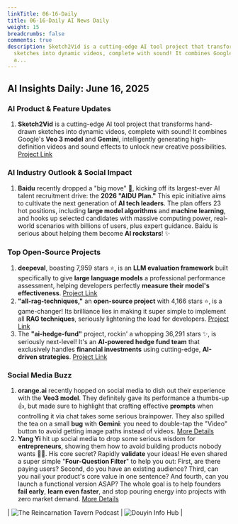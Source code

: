 ```yaml
---
linkTitle: 06-16-Daily
title: 06-16-Daily AI News Daily
weight: 15
breadcrumbs: false
comments: true
description: Sketch2Vid is a cutting-edge AI tool project that transforms hand-drawn
  sketches into dynamic videos, complete with sound! It combines Google's Veo 3 model
  a...
---
```

## AI Insights Daily: June 16, 2025

### **AI Product & Feature Updates**
1. **Sketch2Vid** is a cutting-edge AI tool project that transforms hand-drawn sketches into dynamic videos, complete with sound! It combines Google's **Veo 3 model** and **Gemini**, intelligently generating high-definition videos and sound effects to unlock new creative possibilities. [Project Link](https://github.com/NSTiwari/Sketch2Vid)

### **AI Industry Outlook & Social Impact**
1. **Baidu** recently dropped a "big move" 🚀, kicking off its largest-ever AI talent recruitment drive: the **2026 "AIDU Plan."** This epic initiative aims to cultivate the next generation of **AI tech leaders**. The plan offers 23 hot positions, including **large model algorithms** and **machine learning**, and hooks up selected candidates with massive computing power, real-world scenarios with billions of users, plus expert guidance. Baidu is serious about helping them become **AI rockstars**! ✨

### **Top Open-Source Projects**
1. **deepeval**, boasting 7,959 stars ⭐, is an **LLM evaluation framework** built specifically to give **large language models** a professional performance assessment, helping developers perfectly **measure their model's effectiveness**. [Project Link](https://github.com/confident-ai/deepeval)
2. **"all-rag-techniques,"** an **open-source project** with 4,166 stars ⭐, is a game-changer! Its brilliance lies in making it super simple to implement all **RAG techniques**, seriously lightening the load for developers. [Project Link](https://github.com/FareedKhan-dev?tab=repositories)
3. The **"ai-hedge-fund"** project, rockin' a whopping 36,291 stars ✨, is seriously next-level! It's an **AI-powered hedge fund team** that exclusively handles **financial investments** using cutting-edge, **AI-driven strategies**. [Project Link](https://github.com/virattt/ai-hedge-fund)

### **Social Media Buzz**
1. **orange.ai** recently hopped on social media to dish out their experience with the **Veo3 model**. They definitely gave its performance a thumbs-up 👍, but made sure to highlight that crafting effective **prompts** when controlling it via chat takes some serious brainpower. They also spilled the tea on a small **bug** with **Gemini**: you need to double-tap the "Video" button to avoid getting image paths instead of videos. [More Details](https://x.com/oran_ge/status/1934204708614545697)
2. **Yang Yi** hit up social media to drop some serious wisdom for **entrepreneurs**, showing them how to avoid building products nobody wants 🙅‍♀️. His core secret? Rapidly **validate** your ideas! He even shared a super simple "**Four-Question Filter**" to help you out: First, are there paying users? Second, do you have an existing audience? Third, can you nail your product's core value in one sentence? And fourth, can you launch a functional version ASAP? The whole goal is to help founders **fail early**, **learn even faster**, and stop pouring energy into projects with zero market demand. [More Details](https://m.okjike.com/originalPosts/684e90216c1af58f5d957ece)


| ![The Reincarnation Tavern Podcast](https://cdn.jsdmirror.com/gh/justlovemaki/imagehub@main/logo/f959f7984e9163fc50d3941d79a7f262.md.png) | ![Douyin Info Hub](https://cdn.jsdmirror.com/gh/justlovemaki/imagehub@main/logo/7fc30805eeb831e1e2baa3a240683ca3.md.png) |